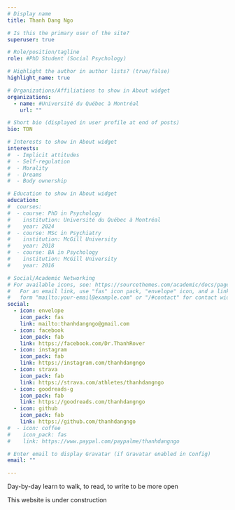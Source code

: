 ```yaml
---
# Display name
title: Thanh Dang Ngo

# Is this the primary user of the site?
superuser: true

# Role/position/tagline
role: #PhD Student (Social Psychology)

# Highlight the author in author lists? (true/false)
highlight_name: true

# Organizations/Affiliations to show in About widget
organizations:
  - name: #Université du Québec à Montréal
    url: ""

# Short bio (displayed in user profile at end of posts)
bio: TDN

# Interests to show in About widget
interests:
#  - Implicit attitudes
#  - Self-regulation
#  - Morality
#  - Dreams
#  - Body ownership

# Education to show in About widget
education:
#  courses:   
#  - course: PhD in Psychology
#    institution: Université du Québec à Montréal
#    year: 2024
#  - course: MSc in Psychiatry
#    institution: McGill University
#    year: 2018
#  - course: BA in Psychology
#    institution: McGill University
#    year: 2016

# Social/Academic Networking
# For available icons, see: https://sourcethemes.com/academic/docs/page-builder/#icons
#   For an email link, use "fas" icon pack, "envelope" icon, and a link in the
#   form "mailto:your-email@example.com" or "/#contact" for contact widget.
social:
  - icon: envelope
    icon_pack: fas
    link: mailto:thanhdangngo@gmail.com
  - icon: facebook
    icon_pack: fab
    link: https://facebook.com/Dr.ThanhRover
  - icon: instagram
    icon_pack: fab
    link: https://instagram.com/thanhdangngo
  - icon: strava
    icon_pack: fab
    link: https://strava.com/athletes/thanhdangngo
  - icon: goodreads-g
    icon_pack: fab
    link: https://goodreads.com/thanhdangngo
  - icon: github
    icon_pack: fab
    link: https://github.com/thanhdangngo
#  - icon: coffee
#    icon_pack: fas
#    link: https://www.paypal.com/paypalme/thanhdangngo

# Enter email to display Gravatar (if Gravatar enabled in Config)
email: ""

---
```




Day-by-day learn to walk, to read, to write to be more open

This website is under construction